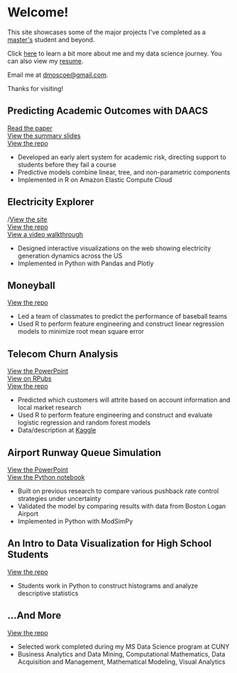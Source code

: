 # Welcome!

This site showcases some of the major projects I've completed as a [master's](http://catalog.sps.cuny.edu/preview_program.php?catoid=2&poid=607) student and beyond.  

Click [here](about.md) to learn a bit more about me and my data science journey. You can also view my [resume](resume.md).  

Email me at [dmoscoe@gmail.com](mailto:dmoscoe@gmail.com).  

Thanks for visiting!  

## Predicting Academic Outcomes with DAACS
[Read the paper](/daacs/paper.pdf)  
[View the summary slides](/daacs/slides.pdf)  
[View the repo](https://github.com/dmoscoe/DAACS2)  
* Developed an early alert system for academic risk, directing support to students before they fail a course  
* Predictive models combine linear, tree, and non-parametric components  
* Implemented in R on Amazon Elastic Compute Cloud

## Electricity Explorer
/[View the site](http://eia-explorer.herokuapp.com/)  
[View the repo](https://github.com/dmoscoe/DATA608)  
[View a video walkthrough](https://youtu.be/z8fwVsByEuw)  
* Designed interactive visualizations on the web showing electricity generation dynamics across the US  
* Implemented in Python with Pandas and Plotly

## Moneyball
[View the repo](https://github.com/dmoscoe/DATA621)  
* Led a team of classmates to predict the performance of baseball teams  
* Used R to perform feature engineering and construct linear regression models to minimize root mean square error

## Telecom Churn Analysis
[View the PowerPoint](/churn/churn.pdf)  
[View on RPubs](https://rpubs.com/dmoscoe/768184)  
[View the repo](https://github.com/dmoscoe/dmoscoe.github.io/tree/main/churn)  
* Predicted which customers will attrite based on account information and local market research  
* Used R to perform feature engineering and construct and evaluate logistic regression and random forest models  
* Data/description at [Kaggle](https://www.kaggle.com/c/customer-churn-prediction-2020/overview)

## Airport Runway Queue Simulation
[View the PowerPoint](/rway_queue/rway_queue.pdf)  
[View the Python notebook](https://colab.research.google.com/drive/1J1Bc2NUEzNCdJPIEXXLr3qnXu0hDINyR?usp=sharing)  
* Built on previous research to compare various pushback rate control strategies under uncertainty  
* Validated the model by comparing results with data from Boston Logan Airport  
* Implemented in Python with ModSimPy

## An Intro to Data Visualization for High School Students
[View the repo](https://github.com/dmoscoe/HCIS)  
* Students work in Python to construct histograms and analyze descriptive statistics  

## ...And More
[View the repo](https://github.com/dmoscoe/curated-SPS)  
* Selected work completed during my MS Data Science program at CUNY  
* Business Analytics and Data Mining, Computational Mathematics, Data Acquisition and Management, Mathematical Modeling, Visual Analytics
